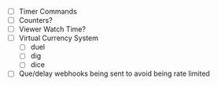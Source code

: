 * [ ] Timer Commands
* [ ] Counters?
* [ ] Viewer Watch Time?
* [ ] Virtual Currency System
  * [ ] duel
  * [ ] dig
  * [ ] dice
* [ ] Que/delay webhooks being sent to avoid being rate limited

<!-- 
fixed redeem for hydrate. Had an ! at the end of the name
 -->